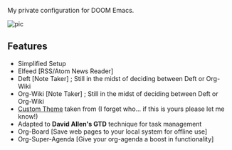 My private configuration for DOOM Emacs.

![pic](https://i.imgur.com/8LmnSUN.png)

## Features

- Simplified Setup
- Elfeed [RSS/Atom News Reader]
- Deft [Note Taker] ; Still in the midst of deciding between Deft or Org-Wiki
- Org-Wiki [Note Taker] ; Still in the midst of deciding between Deft or Org-Wiki
- [Custom Theme](ui.el) taken from (I forget who... if this is yours please let me know!)
- Adapted to **David Allen's GTD** technique for task management
- Org-Board [Save web pages to your local system for offline use]
- Org-Super-Agenda [Give your org-agenda a boost in functionality]

